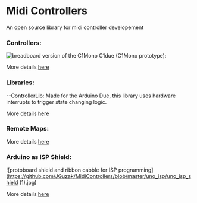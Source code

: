 # Midi Controllers
An open source library for midi controller developement

### Controllers:

![breadboard version of the C1Mono](https://github.com/JGuzak/MidiControllers/blob/master/Controllers/C1Mono/proto%20C1%20for%20due/C1due%20(2).JPG)
C1due (C1Mono prototype):


More details [here](https://github.com/JGuzak/MidiControllers/tree/master/Controllers)

### Libraries:

--ControllerLib:
    Made for the Arduino Due, this library uses hardware interrupts to trigger state changing logic.


More details [here](https://github.com/JGuzak/MidiControllers/tree/master/Libraries)


### Remote Maps:

More details [here](https://github.com/JGuzak/MidiControllers/tree/master/RemoteMaps)

### Arduino as ISP Shield:

![protoboard shield and ribbon cabble for ISP programming](https://github.com/JGuzak/MidiControllers/blob/master/uno_isp/uno_isp_shield (1).jpg)

More details [here](https://github.com/JGuzak/MidiControllers/tree/master/uno_isp)
